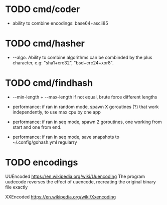 # TODO cmd/coder

* ability to combine encodings:
    base64+ascii85


# TODO cmd/hasher

* --algo.  Ability to combine algorithms can be combinded by the plus character, e.g:
      "sha1+crc32",  "bsd+crc24+xor8".


# TODO cmd/findhash

* --min-length  + --max-length   if not equal, brute force different lengths

* performance: if ran in random mode, spawn X goroutines (?) that work independently,
    to use max cpu by one app

* performance: if ran in seq mode, spawn 2 goroutines, one working from start and one from end.

* performance: if ran in seq mode, save snapshots to ~/.config/gohash.yml regularry


# TODO encodings

UUEncoded   https://en.wikipedia.org/wiki/Uuencoding
    The program uudecode reverses the effect of uuencode, recreating the original binary file exactly

XXEncoded   https://en.wikipedia.org/wiki/Xxencoding

